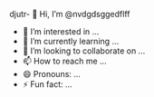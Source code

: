 djutr- 👋 Hi, I’m @nvdgdsggedflff
- 👀 I’m interested in ...
- 🌱 I’m currently learning ...
- 💞️ I’m looking to collaborate on ...
- 📫 How to reach me ...
- 😄 Pronouns: ...
- ⚡ Fun fact: ...

<!---
nvdgdsggedflff/nvdgdsggedflff is a ✨ special ✨ repository because its `README.md` (this file) appears on your GitHub profile.
You can click the Preview link to take a look at your changes.
--->
